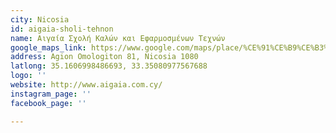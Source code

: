 ```yaml
---
city: Nicosia
id: aigaia-sholi-tehnon
name: Αιγαία Σχολή Καλών και Εφαρμοσμένων Τεχνών
google_maps_link: https://www.google.com/maps/place/%CE%91%CE%B9%CE%B3%CE%B1%CE%AF%CE%B1+%CE%A3%CF%87%CE%BF%CE%BB%CE%AE+%CE%9A%CE%B1%CE%BB%CF%8E%CE%BD+%CE%BA%CE%B1%CE%B9+%CE%95%CF%86%CE%B1%CF%81%CE%BC%CE%BF%CF%83%CE%BC%CE%AD%CE%BD%CF%89%CE%BD+%CE%A4%CE%B5%CF%87%CE%BD%CF%8E%CE%BD/@35.1605376,33.3486479,17z/data=!3m1!4b1!4m5!3m4!1s0x14de19f8da0b13c3:0x350a5acc6f03476f!8m2!3d35.1605376!4d33.3508366
address: Agion Omologiton 81, Nicosia 1080
latlong: 35.1606998486693, 33.35080977567688
logo: ''
website: http://www.aigaia.com.cy/
instagram_page: ''
facebook_page: ''

---
```

